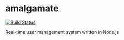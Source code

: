 # amalgamate

[![Build Status](https://travis-ci.com/azhang66/refactored-potato.svg?token=suhEs4cqmdikSD1aeG9k&branch=master)](https://travis-ci.com/azhang66/refactored-potato)

Real-time user management system written in Node.js
